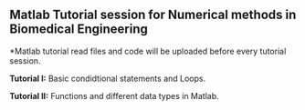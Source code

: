 ## Matlab Tutorial session for Numerical methods in Biomedical Engineering 
*Matlab tutorial read files and code will be uploaded before every tutorial session.

**Tutorial I:** Basic condidtional statements and Loops.

**Tutorial II:** Functions and different data types in Matlab.
